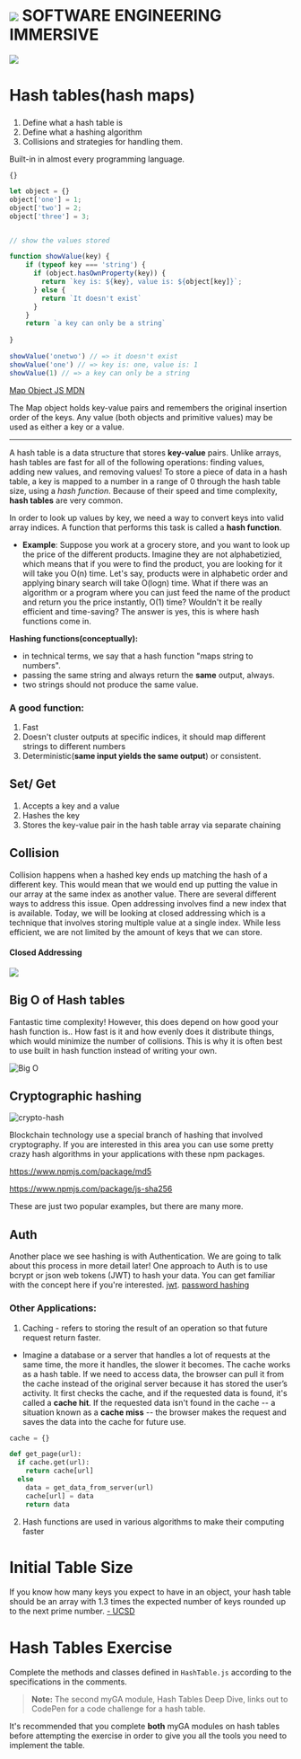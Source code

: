 # ![](https://ga-dash.s3.amazonaws.com/production/assets/logo-9f88ae6c9c3871690e33280fcf557f33.png) SOFTWARE ENGINEERING IMMERSIVE

![](https://media.giphy.com/media/U1rlk8zdcAwbm/giphy.gif)

# Hash tables(hash maps)

###
1. Define what a hash table is 
2. Define what a hashing algorithm
3. Collisions and strategies for handling them.

Built-in in almost every programming language. 

`{}`

```javascript
let object = {} 
object['one'] = 1;
object['two'] = 2;
object['three'] = 3;


// show the values stored

function showValue(key) {
    if (typeof key === 'string') {
      if (object.hasOwnProperty(key)) {
        return `key is: ${key}, value is: ${object[key]}`;
      } else {
        return `It doesn't exist`
      }
    } 
    return `a key can only be a string`
    
}

showValue('onetwo') // => it doesn't exist
showValue('one') // => key is: one, value is: 1
showValue(1) // => a key can only be a string
```
[Map Object JS MDN](https://developer.mozilla.org/en-US/docs/Web/JavaScript/Reference/Global_Objects/Map)

The Map object holds key-value pairs and remembers the original insertion order of the keys. Any value (both objects and primitive values) may be used as either a key or a value.

---

A hash table is a data structure that stores **key-value** pairs. Unlike arrays, hash tables are fast for all of the following operations: finding values, adding new values, and removing values! To store a piece of data in a hash table, a key is mapped to a number in a range of 0 through the hash table size, using a *hash function*.
Because of their speed and time complexity, **hash tables** are very common.

In order to look up values by key, we need a way to convert keys into valid array indices. A function that performs this task is called a **hash function**.

* **Example**: Suppose you work at a grocery store, and you want to look up the price of the different products. Imagine they are not alphabetizied, which means that if you were to find the product, you are looking for it will take you O(n) time. Let's say, products were in alphabetic order and applying binary search will take O(logn) time. What if there was an algorithm or a program where you can just feed the name of the product and return you the price instantly, O(1) time? Wouldn't it be really efficient and time-saving? The answer is yes, this is where hash functions come in.

**Hashing functions(conceptually):**

* in technical terms, we say that a hash function "maps string to numbers".
* passing the same string and always return the **same** output, always.
* two strings should not produce the same value. 

### A good function:

1. Fast 
2. Doesn't cluster outputs at specific indices, it should map different strings to different numbers
3. Deterministic(**same input yields the same output**) or consistent.


## Set/ Get
1. Accepts a key and a value 
2. Hashes the key
3. Stores the key-value pair in the hash table array via separate chaining


## Collision

Collision happens when a hashed key ends up matching the hash of a different key. This would mean that we would end up putting the value in our array at the same index as another value. There are several different ways to address this issue. Open addressing involves find a new index that is available. Today, we will be looking at closed addressing which is a technique that involves storing multiple value at a single index. While less efficient, we are not limited by the amount of keys that we can store.

#### Closed Addressing

![](https://he-s3.s3.amazonaws.com/media/uploads/0e2c706.png)

## Big O of Hash tables
Fantastic time complexity! However, this does depend on how good your hash function is.. How fast is it and how evenly does it distribute things, which would minimize the number of collisions. This is why it is often best to use built in hash function instead of writing your own. 

![Big O](https://media.git.generalassemb.ly/user/19642/files/56eef480-fe6a-11e9-959f-2d1fbe1f2f83)



## Cryptographic hashing

![crypto-hash](https://media.git.generalassemb.ly/user/19642/files/c6d3ac80-ff48-11e9-8940-37646088a9a1)

Blockchain technology use a special branch of hashing that involved cryptography. If you are interested in this area you can use some pretty crazy hash algorithms in your applications with these npm packages.

https://www.npmjs.com/package/md5


https://www.npmjs.com/package/js-sha256

These are just two popular examples, but there are many more.

## Auth 
Another place we see hashing is with Authentication.
We are going to talk about this process in more detail later! One approach to Auth is to use bcrypt or json web tokens (JWT) to hash your data. You can get familiar with the concept here if you're interested.
[jwt](https://blog.angular-university.io/angular-jwt/).
[password hashing](https://www.theguardian.com/technology/2016/dec/15/passwords-hacking-hashing-salting-sha-2)

### Other Applications:

1. Caching - refers to storing the result of an operation so that future request return faster. 

  - Imagine a database or a server that handles a lot of requests at the same time, the more it handles, the slower it becomes. The cache works as a hash table. If we need to access data, the browser can pull it from the cache instead of the original server because it has stored the user’s activity. It first checks the cache, and if the requested data is found, it's called a **cache hit**. If the requested data isn't found in the cache -- a situation known as a **cache miss** -- the browser makes the request and saves the data into the cache for future use. 

  ```python
  cache = {}
  
  def get_page(url):
    if cache.get(url):
      return cache[url]
    else 
      data = get_data_from_server(url)
      cache[url] = data
      return data
  ```


2. Hash functions are used in various algorithms to make their computing faster

# Initial Table Size

If you know how many keys you expect to have in an object, your hash table should be an array with 1.3 times the expected number of keys rounded up to the next prime number. [- UCSD](http://cseweb.ucsd.edu/~kube/cls/100/Lectures/lec16/lec16-8.html)

# Hash Tables Exercise

Complete the methods and classes defined in `HashTable.js` according to the specifications in the comments.

> **Note:** The second myGA module, Hash Tables Deep Dive, links out to CodePen for a code challenge for a hash table.

It's recommended that you complete **both** myGA modules on hash tables before attempting the exercise in order to give you all the tools you need to implement the table.
